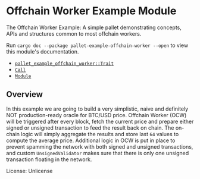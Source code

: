 # Offchain Worker Example Module

The Offchain Worker Example: A simple pallet demonstrating
concepts, APIs and structures common to most offchain workers.

Run `cargo doc --package pallet-example-offchain-worker --open` to view this module's
documentation.

- [`pallet_example_offchain_worker::Trait`](https://docs.rs/pallet-example-offchain-worker/latest/pallet_example_offchain_worker/trait.Trait.html)
- [`Call`](https://docs.rs/pallet-example-offchain-worker/latest/pallet_example_offchain_worker/enum.Call.html)
- [`Module`](https://docs.rs/pallet-example-offchain-worker/latest/pallet_example_offchain_worker/struct.Module.html)


## Overview

In this example we are going to build a very simplistic, naive and definitely NOT
production-ready oracle for BTC/USD price.
Offchain Worker (OCW) will be triggered after every block, fetch the current price
and prepare either signed or unsigned transaction to feed the result back on chain.
The on-chain logic will simply aggregate the results and store last `64` values to compute
the average price.
Additional logic in OCW is put in place to prevent spamming the network with both signed
and unsigned transactions, and custom `UnsignedValidator` makes sure that there is only
one unsigned transaction floating in the network.

License: Unlicense